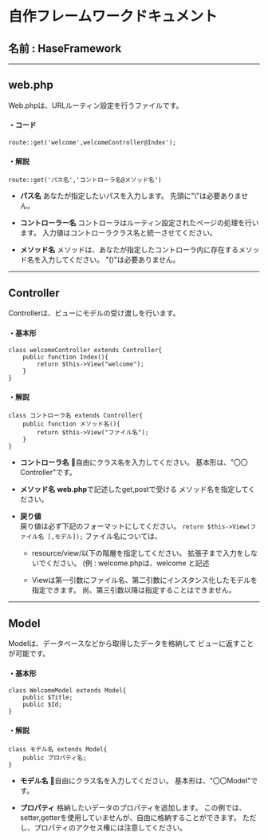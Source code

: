 # 自作フレームワークドキュメント

## 名前 : HaseFramework
---
## web.php

Web.phpは、URLルーティン設定を行うファイルです。

#### ・コード
`route::get('welcome',welcomeController@Index');`


#### ・解説
`route::get('パス名','コントローラ名@メソッド名')`

* **パス名** 
あなたが指定したいパスを入力します。
先頭に"\\"は必要ありません。

* **コントローラー名** 
コントローラはルーティン設定されたページの処理を行います。
入力値はコントローラクラス名と統一させてください。

* **メソッド名** 
メソッドは、あなたが指定したコントローラ内に存在するメソッド名を入力してください。
"()"は必要ありません。

---
## Controller

Controllerは、ビューにモデルの受け渡しを行います。
#### ・基本形
```
class welcomeController extends Controller{
    public function Index(){
        return $this->View("welcome");
    }
}
```
#### ・解説
```
class コントローラ名 extends Controller{
    public function メソッド名(){
        return $this->View("ファイル名");
    }
}
```
* **コントローラ名** 
自由にクラス名を入力してください。
基本形は、"〇〇Controller"です。

* **メソッド名** 
**web.php**で記述したget,postで受ける
メソッド名を指定してください。

* **戻り値**  
戻り値は必ず下記のフォーマットにしてください。
`return $this->View(ファイル名 [,モデル]);`
ファイル名については、
    * resource/view/以下の階層を指定してください。
    拡張子まで入力をしないでください。
    (例 : welcome.phpは、welcome と記述

    * Viewは第一引数にファイル名、第二引数にインスタンス化したモデルを指定できます。
    尚、第三引数以降は指定することはできません。

---
## Model 
Modelは、データベースなどから取得したデータを格納して
ビューに返すことが可能です。

#### ・基本形 
```
class WelcomeModel extends Model{
    public $Title;
    public $Id;
}
```
#### ・解説 
```
class モデル名 extends Model{
    public プロパティ名;
}
```
*  **モデル名**
自由にクラス名を入力してください。
基本形は、"〇〇Model"です。

* **プロパティ**
格納したいデータのプロパティを追加します。
この例では、setter,getterを使用していませんが、自由に格納することができます。
ただし、プロパティのアクセス権には注意してください。

